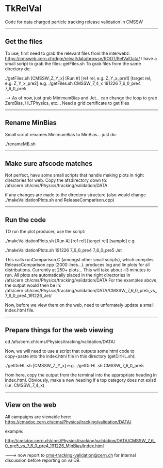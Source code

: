 TkRelVal
========

Code for data charged particle tracking release validation in CMSSW

----------------------------------------
Get the files
----------------------------------------

To use, first need to grab the relevant files from the interwebz: https://cmsweb.cern.ch/dqm/relval/data/browse/ROOT/RelValData/
I have a small script to grab the files: getFiles.sh
To grab files from the same directory do:

./getFiles.sh [CMSSW_Z_Y_x] [Run #] [ref rel, e.g. Z_Y_x_pre1] [target rel, e.g. Z_Y_x_pre2]
e.g. 
./getFiles.sh CMSSW_7_4_x 191226 7_6_0_pre4 7_6_0_pre5

--> As of now, just grab MinimumBias and Jet... can change the loop to grab ZeroBias, HLTPhysics, etc... Need a grid certificate to get files

----------------------------------------
Rename MinBias
----------------------------------------

Small script renames MinimumBias to MinBias... just do:

./renameMB.sh

----------------------------------------
Make sure afscode matches
----------------------------------------

Not perfect, have some small scripts that handle making plots in right directories for web.  Copy the afsdirectory down to: /afs/cern.ch/cms/Physics/tracking/validation/DATA

if any changes are made to the directory structure (also would change ./makeValidationPlots.sh and ReleaseComparison.cpp)

----------------------------------------
Run the code
----------------------------------------

TO run the plot producer, use the script:

./makeValidationPlots.sh [Run #] [ref rel] [target rel] [sample]
e.g.

./makeValidationPlots.sh 191226 7_6_0_pre4 7_6_0_pre5 Jet

This calls runComparison.C (amongst other small scripts), which compiles ReleaseComparison.cpp (2000 lines...).  produces log and lin plots for all distributions.  Currently at 250+ plots...
This will take about ~3 minutes to run. All plots are automatically placed in the right directories in /afs/cern.ch/cms/Physics/tracking/validation/DATA
For the examples above, the output would then be in:
/afs/cern.ch/cms/Physics/tracking/validation/DATA/CMSSW_7_6_0_pre5_vs_7_6_0_pre4_191226_Jet/

Now, before we view them on the web, need to unfornately update a small index.html file.

----------------------------------------
Prepare things for the web viewing
----------------------------------------

cd /afs/cern.ch/cms/Physics/tracking/validation/DATA/

Now, we will need to use a script that outputs some html code to copy+paste into the index.html file in this directory (getDirHL.sh):

./getDirHL.sh [CMSSW_Z_Y_x]
e.g.
./getDirHL.sh CMSSW_7_6_0_pre5

from here, copy the output from the terminal into the appropriate heading in index.html.   Obviously, make a new heading if a top category does not exist!  (i.e. CMSSW_7_4_x)

----------------------------------------
View on the web
----------------------------------------

All campaigns are viewable here: https://cmsdoc.cern.ch/cms/Physics/tracking/validation/DATA/

example:

http://cmsdoc.cern.ch/cms/Physics/tracking/validation/DATA/CMSSW_7_6_0_pre5_vs_7_6_0_pre4_191226_MinBias/index.html

---> now report to cms-tracking-validation@cern.ch for internal discussion before reporting on valDB.